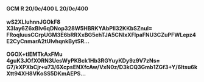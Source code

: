 #### GCM R 20/0c/400 L 20/0c/400
**wS2XLluhnnJGOkF8**<br/>**X3Iay6Z6xBlv6qDNop328W5HBRKYAbPIl32KKbSZnuI=**<br/>**FRoqluusCCrpUGM3E6bRRXxBG5ehTJA5CNlxXFIpaFNU3CZuPFWLepz4E2CyCnmarA2tUlvhqnkBytSR...**<br/><br/>
**OGOX+tIEMTkAxFMu**<br/>**4guK3JOfXORN3UesWyPKBck1Hb3RGYuyKDy9z9V7zNs=**<br/>**G7/kXPXbCjr+u73/6XcpsENXfcAw/VxN0z/D3kCQ3Gmb1ZGf3+Y/6ltsu6kXtt94XH8VKoSS5DKmAEPS...**